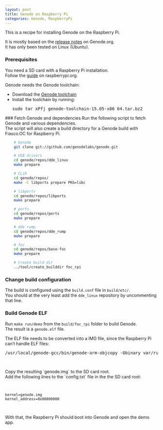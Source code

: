 ```yaml
---
layout: post
title: Genode on Raspberry Pi
categories: Genode, RaspberryPi
---
```

This is a recipe for installing Genode on the Raspberry Pi.
<!--more-->
It is mostly based on the <a href='http://genode.org/documentation/release-notes/13.11#Raspberry_Pi'>release notes</a> on Genode.org.
<br>
It has only been tested on Linux (Ubuntu).

### Prerequisites
You need a SD card with a Raspberry Pi installation.<br>
Follow the <a href='https://www.raspberrypi.org/documentation/installation/installing-images/README.md'>guide</a> on raspberrypi.org.
<p>
Genode needs the Genode toolchain:

<ul>
	<li>Download the <a href='http://sourceforge.net/projects/genode/files/genode-toolchain/15.05/genode-toolchain-15.05-x86_64.tar.bz2/download'>Genode toolchain</a></li>
	<li>Install the toolchain by running:<br>
		<pre>sudo tar xPfj genode-toolchain-15.05-x86_64.tar.bz2</pre>
	</li>
</ul>
### Fetch Genode and dependencies
Run the following script to fetch Genode and various dependencies.<br>
The script will also create a build directory for a Genode build with Fiasco.OC for Raspberry Pi.

```bash
	# Genode
	git clone git://github.com/genodelabs/genode.git

	# USB drivers
	cd genode/repos/dde_linux
	make prepare

	# CLib
	cd genode/repos/
	make -C libports prepare PKG=libc

	# libports
	cd genode/repos/libports
	make prepare

	# ports
	cd genode/repos/ports
	make prepare

	# dde rump
	cd genode/repos/dde_rump
	make prepare

	# foc
	cd genode/repos/base-foc
	make prepare

	# Create build dir
	../tool/create_builddir foc_rpi

```

### Change build configuration
The build is configured using the <code>build.conf</code> file in <code>build/etc/</code>. <br>
You should at the very least add the <code>dde_linux</code> repository by uncommenting that line.

### Build Genode ELF
Run <code>make run/demo</code> from the <code>build/foc_rpi</code> folder to build  Genode.<br>
The result is a <code>genode.elf</code> file.
<p>
The ELF file needs to be converted into a IMG file, since the Raspberry Pi can’t handle ELF files:
</p>

<pre>/usr/local/genode-gcc/bin/genode-arm-objcopy -Obinary var/run/demo/image.elf genode.img</pre>
<br>
<p>
Copy the resulting `genode.img` to the SD card root.<br>
Add the following lines to the `config.txt` file in the the SD card root:
</p>
<pre>

	kernel=genode.img
	kernel_address=0x00800000

</pre>
<p>
With that, the Raspberry Pi should boot into Genode and open the demo app.
</p>